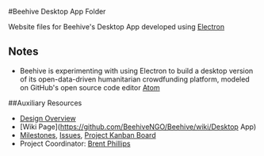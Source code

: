 #Beehive Desktop App Folder

Website files for Beehive's Desktop App developed using [Electron](http://electron.atom.io)

## Notes

- Beehive is experimenting with using Electron to build a desktop version of its open-data-driven humanitarian crowdfunding platform, modeled on GitHub's open source code editor [Atom](https://atom.io)

##Auxiliary Resources

- [Design Overview](https://github.com/BeehiveNGO/Auxiliary/blob/master/design_specifications/electron_design_overview.md)
- [Wiki Page](https://github.com/BeehiveNGO/Beehive/wiki/Desktop App)
- [Milestones](https://github.com/BeehiveNGO/BeehiveDesktop/milestones), [Issues](https://github.com/BeehiveNGO/BeehiveDesktop/issues), [Project Kanban Board](https://github.com/BeehiveNGO/BeehiveDesktop/projects/1)
- Project Coordinator: [Brent Phillips](http://github.com/brentophillips)
